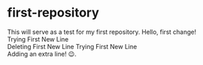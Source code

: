 # first-repository
This will serve as a test for my first repository.
Hello, first change! <br>
Trying First New Line<br>
Deleting First New Line
Trying First New Line<br>
Adding an extra line! :wink:.

